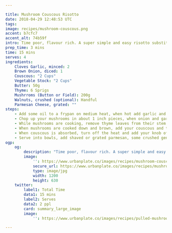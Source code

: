 ```yaml
---

title: Mushroom Couscous Risotto
date: 2018-04-29 12:48:53 UTC
tags:
image: recipes/mushroom-couscous.png
accent: b7cfc7
accent_alt: 74b59f
intro: Time poor, flavour rich. A super simple and easy risotto substitute that delivers a smooth and umami punch, packed full of mushrooms, cheese and creamy couscous.
prep_time: 3 mins
time: 15 mins
serves: 4
ingredients:
    Cloves Garlic, minced: 2
    Brown Onion, diced: 1
    Couscous: "2 Cups"
    Vegetable Stock: "2 Cups"
    Butter: 50g
    Thyme: 6 Sprigs
    Mushrroms (Button or Field): 200g
    Walnuts, crushed (optional): Handful
    Parmesan Cheese, grated: ""
steps:
    - Add some oil to a frypan on medium heat, when hot add garlic and onion. Cook for 5 mins or until onions are translucent.
    - Chop up your mushrooms in about 1 inch pieces, when onion and garlic is cooked, add in the mushrooms. Cook everything for about 10 mins or until garlic is cooked down and browned.
    - While mushrooms are cooking, remove thyme leaves from their stem and add to mushrooms.
    - When mushrooms are cooked down and brown, add your couscous and turn heat down to low. Stir to cover the mixture with the couscous. Add your vegetable stock. Stir mixture to incorporate and leave for 5 mins until the couscous has absorbed the liquid
    - When couscous is absorbed, turn off the heat and add your knob of butter. Stir through until melted and incorporated, and serve!
    - Serve into bowls, add shaved or grated parmesan, some crushed gently pan toasted walnuts on top, extra thyme and freshly cracked pepper. Voila!
ogp:
    og:
        description: "Time poor, flavour rich. A super simple and easy risotto substitute that delivers a smooth and umami punch, packed full of mushrooms, cheese and creamy cous cous."
        image:
            '': https://www.urbanplate.co/images/recipes/mushroom-couscous-share.jpg
            secure_url: https://www.urbanplate.co/images/recipes/mushroom-couscous-share.jpg
            type: image/jpg
            width: 1200
            height: 630
    twitter:
        label1: Total Time
        data1: 15 mins
        label2: Serves
        data2: 2 ppl
        card: summary_large_image
        image:
            '': https://www.urbanplate.co/images/recipes/pulled-mushrooms-share.jpg

---
```

